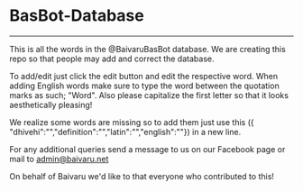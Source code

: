 # BasBot-Database
---
This is all the words in the @BaivaruBasBot database. We are creating this repo so that people may add and correct the database.

To add/edit just click the edit button and edit the respective word. When adding English words make sure to type the word
between the quotation marks as such; "Word". Also please capitalize the first letter so that it looks aesthetically pleasing!

We realize some words are missing so to add them just use this ({ "dhivehi":"","definition":"","latin":"","english":""}) in a new line.

For any additional queries send a message to us on our Facebook page or mail to admin@baivaru.net

On behalf of Baivaru we'd like to that everyone who contributed to this!
